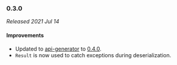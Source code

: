 ### 0.3.0

_Released 2021 Jul 14_

#### Improvements

- Updated to [api-generator](https://github.com/GW2ToolBelt/api-generator) to [0.4.0](https://github.com/GW2ToolBelt/api-generator/releases/tag/v0.4.0).
- `Result` is now used to catch exceptions during deserialization.